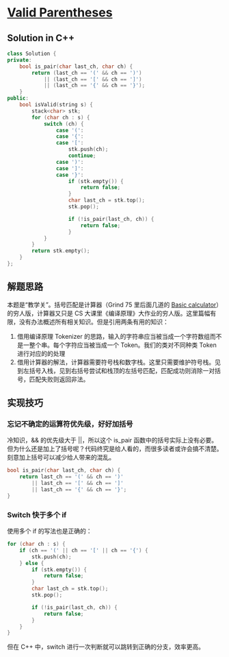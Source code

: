 # [Valid Parentheses](https://leetcode.com/problems/valid-parentheses/)
## Solution in C++
```cpp
class Solution {
private:
    bool is_pair(char last_ch, char ch) {
        return (last_ch == '(' && ch == ')') 
            || (last_ch == '[' && ch == ']')
            || (last_ch == '{' && ch == '}');
    }
public:
    bool isValid(string s) {
        stack<char> stk;
        for (char ch : s) {
            switch (ch) {
                case '(':
                case '{':
                case '[':
                    stk.push(ch);
                    continue;
                case ')':
                case ']':
                case '}':
                    if (stk.empty()) {
                        return false;
                    }
                    char last_ch = stk.top();
                    stk.pop();

                    if (!is_pair(last_ch, ch)) {
                        return false;
                    }                    
            }            
        }
        return stk.empty();
    }
};
```
## 解题思路

本题是“教学关”。括号匹配是计算器（Grind 75 里后面几道的 [Basic calculator](https://leetcode.com/problems/basic-calculator/)）的穷人版，计算器又只是 CS 大课里《编译原理》大作业的穷人版。这里篇幅有限，没有办法概述所有相关知识。但是引用两条有用的知识：

1. 借用编译原理 Tokenizer 的思路，输入的字符串应当被当成一个字符数组而不是一整个串。每个字符应当被当成一个 Token。我们的类对不同种类 Token 进行对应的的处理
2. 借用计算器的解法，计算器需要符号栈和数字栈。这里只需要维护符号栈。见到左括号入栈，见到右括号尝试和栈顶的左括号匹配，匹配成功则消除一对括号，匹配失败则返回非法。

## 实现技巧
### 忘记不确定的运算符优先级，好好加括号
冷知识，&& 的优先级大于 ||，所以这个 is_pair 函数中的括号实际上没有必要。但为什么还是加上了括号呢？代码终究是给人看的，而很多读者或许会搞不清楚。刻意加上括号可以减少给人带来的混乱。
```cpp
bool is_pair(char last_ch, char ch) {
    return last_ch == '(' && ch == ')' 
        || last_ch == '[' && ch == ']'
        || last_ch == '{' && ch == '}';
}
```
### Switch 快于多个 if
使用多个 if 的写法也是正确的：
```cpp
for (char ch : s) {
    if (ch == '(' || ch == '[' || ch == '{') {
        stk.push(ch);
    } else {
        if (stk.empty()) {
            return false;
        }
        char last_ch = stk.top();
        stk.pop();

        if (!is_pair(last_ch, ch)) {
            return false;
        }     
    }          
}
```
但在 C++ 中，switch 进行一次判断就可以跳转到正确的分支，效率更高。
